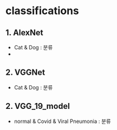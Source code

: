 # classifications

## 1. AlexNet
- Cat & Dog : 분류
- 
## 2. VGGNet

- Cat & Dog : 분류

## 2. VGG_19_model
- normal & Covid & Viral Pneumonia : 분류
